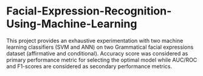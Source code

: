 # Facial-Expression-Recognition-Using-Machine-Learning

This project provides an exhaustive experimentation with two machine learning classifiers (SVM and ANN) on two Grammatical facial expressions dataset (affirmative and conditional). Accuracy score was considered as primary performance metric for selecting the optimal model while AUC/ROC and F1-scores are considered as secondary performance metrics. 
